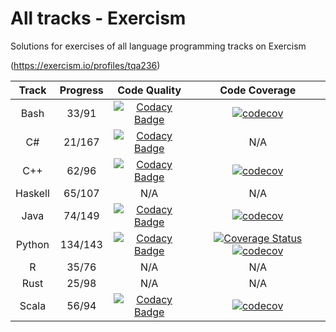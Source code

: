 # All tracks - Exercism

Solutions for exercises of all language programming tracks on Exercism

(<https://exercism.io/profiles/tqa236>)

|  Track  | Progress |                                                                                                                        Code Quality                                                                                                                        |                                                                                                                                                  Code Coverage                                                                                                                                                  |
| :-----: | :------: | :--------------------------------------------------------------------------------------------------------------------------------------------------------------------------------------------------------------------------------------------------------: | :-------------------------------------------------------------------------------------------------------------------------------------------------------------------------------------------------------------------------------------------------------------------------------------------------------------: |
|  Bash   |  33/91   |    [![Codacy Badge](https://api.codacy.com/project/badge/Grade/257e6ae1559f42a685611c83466e6426)](https://www.codacy.com/app/tqa236/bash_exercism?utm_source=github.com&utm_medium=referral&utm_content=tqa236/bash_exercism&utm_campaign=Badge_Grade)     |                                                                                       [![codecov](https://codecov.io/gh/tqa236/bash_exercism/branch/master/graph/badge.svg)](https://codecov.io/gh/tqa236/bash_exercism)                                                                                        |
|   C#    |  21/167  | [![Codacy Badge](https://api.codacy.com/project/badge/Grade/bf02badb4015421f8d7816b00f20447f)](https://www.codacy.com/manual/tqa236/csharp_exercism?utm_source=github.com&utm_medium=referral&utm_content=tqa236/csharp_exercism&utm_campaign=Badge_Grade) |                                                                                                                                                       N/A                                                                                                                                                       |
|   C++   |  62/96   |     [![Codacy Badge](https://api.codacy.com/project/badge/Grade/61fd4c8fc29b4e62ad5ff19098e245fb)](https://www.codacy.com/app/tqa236/cpp_exercism?utm_source=github.com&utm_medium=referral&utm_content=tqa236/cpp_exercism&utm_campaign=Badge_Grade)      |                                                                                        [![codecov](https://codecov.io/gh/tqa236/cpp_exercism/branch/master/graph/badge.svg)](https://codecov.io/gh/tqa236/cpp_exercism)                                                                                         |
| Haskell |  65/107  |                                                                                                                            N/A                                                                                                                             |                                                                                                                                                       N/A                                                                                                                                                       |
|  Java   |  74/149  |    [![Codacy Badge](https://api.codacy.com/project/badge/Grade/153098dd1d8c4570b08b69612b457f35)](https://www.codacy.com/app/tqa236/java_exercism?utm_source=github.com&utm_medium=referral&utm_content=tqa236/java_exercism&utm_campaign=Badge_Grade)     |                                                                                       [![codecov](https://codecov.io/gh/tqa236/java_exercism/branch/master/graph/badge.svg)](https://codecov.io/gh/tqa236/java_exercism)                                                                                        |
| Python  | 134/143  |  [![Codacy Badge](https://api.codacy.com/project/badge/Grade/8fd44be5d9984cb4b963b176a251494f)](https://www.codacy.com/app/tqa236/python_exercism?utm_source=github.com&utm_medium=referral&utm_content=tqa236/python_exercism&utm_campaign=Badge_Grade)   | [![Coverage Status](https://coveralls.io/repos/github/tqa236/python_exercism/badge.svg?branch=master)](https://coveralls.io/github/tqa236/python_exercism?branch=master) [![codecov](https://codecov.io/gh/tqa236/python_exercism/branch/master/graph/badge.svg)](https://codecov.io/gh/tqa236/python_exercism) |
|    R    |  35/76   |                                                                                                                            N/A                                                                                                                             |                                                                                                                                                       N/A                                                                                                                                                       |
|  Rust   |  25/98   |                                                                                                                            N/A                                                                                                                             |                                                                                                                                                       N/A                                                                                                                                                       |
|  Scala  |  56/94   |   [![Codacy Badge](https://api.codacy.com/project/badge/Grade/06aa4545294745b28416e4b319ca6c77)](https://www.codacy.com/app/tqa236/scala_exercism?utm_source=github.com&utm_medium=referral&utm_content=tqa236/scala_exercism&utm_campaign=Badge_Grade)    |                                                                                      [![codecov](https://codecov.io/gh/tqa236/scala_exercism/branch/master/graph/badge.svg)](https://codecov.io/gh/tqa236/scala_exercism)                                                                                       |

